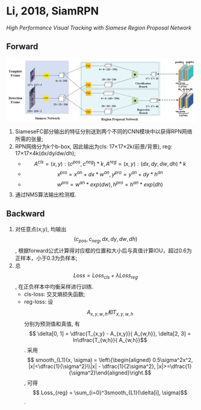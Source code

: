 # Li, 2018, SiamRPN

*High Performance Visual Tracking with Siamese Region Proposal Network*

## Forward
<img src="./img/gaozhong_forward_01.png"  style="zoom:66%"  align="center"/>

1. SiameseFC部分输出的特征分别送到两个不同的CNN模块中以获得RPN网络所需的张量;
2. RPN网络分为k个b-box, 因此输出为cls: 17×17×2k(前景/背景), reg: 17×17×4k(dx/dy/dw/dh);
   - $$ A^{cls} = (x, y) : (c^{pos}, c^{neg}) * k, A^{reg} = (x, y) : (dx, dy, dw, dh) * k $$
   - $$ x^{pro} = x^{an} + dx * w^{an}, y^{pro} = y^{an} + dy * h^{an} $$
   - $$ w^{pro} = w^{an} * exp(dw), h^{pro} = h^{an} * exp(dh) $$
3. 通过NMS算法输出检测框. 

## Backward
1. 对任意点(x,y), 均输出$$(c_{pos}, c_{neg}, dx, dy, dw, dh)$$, 根据forward公式计算得对应框的位置和大小后与真值计算IOU，超过0.6为正样本，小于0.3为负样本;
2. 总$$ Loss = Loss_{cls} + \lambda Loss_{reg}$$, 在正负样本中均衡采样进行训练.
   - cls-loss: 交叉熵损失函数;
   - reg-loss: 设$$ A_{x,y,w,h} 和 T_{x,y,w,h}$$ 分别为预测值和真值, 有 $$ \delta[0, 1] = \dfrac{T_{x,y} - A_{x,y}}{ A_{w,h}}, \delta[2, 3] = ln\dfrac{T_{w,h}}{ A_{w,h}}$$.
   采用 $$ smooth_{L1}(x, \sigma) = \left\{\begin{aligned} 0.5\sigma^2x^2, |x|<\dfrac{1}{\sigma^2}\\|x| - \dfrac{1}{2\sigma^2}, |x|>=\dfrac{1}{\sigma^2}\end{aligned}\right.$$, 可得 $$ Loss_{reg} = \sum_{i=0}^3smooth_{L1}(\delta[i], \sigma)$$.
